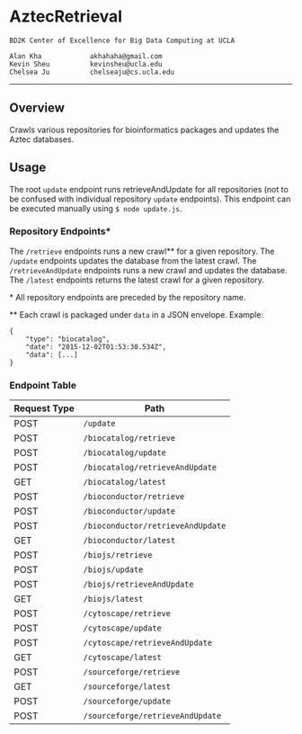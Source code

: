 AztecRetrieval
===================
	BD2K Center of Excellence for Big Data Computing at UCLA

	Alan Kha            akhahaha@gmail.com
	Kevin Sheu          kevinsheu@ucla.edu
	Chelsea Ju          chelseaju@cs.ucla.edu
-------------------------------------------------------------------------------
Overview
---------------
Crawls various repositories for bioinformatics packages and updates the Aztec
databases.

Usage
---------------
The root `update` endpoint runs retrieveAndUpdate for all repositories (not to
be confused with individual repository `update` endpoints).
This endpoint can be executed manually using `$ node update.js`.

### Repository Endpoints*
The `/retrieve` endpoints runs a new crawl** for a given repository.
The `/update` endpoints updates the database from the latest crawl.
The `/retrieveAndUpdate` endpoints runs a new crawl and updates the database.
The `/latest` endpoints returns the latest crawl for a given repository.

\* All repository endpoints are preceded by the repository name.

** Each crawl is packaged under `data` in a JSON envelope. Example:
```
{
    "type": "biocatalog",
    "date": "2015-12-02T01:53:30.534Z",
    "data": [...]
}
```

### Endpoint Table
Request Type | Path
------------ | -------------
POST | `/update`
POST | `/biocatalog/retrieve`
POST | `/biocatalog/update`
POST | `/biocatalog/retrieveAndUpdate`
GET | `/biocatalog/latest`
POST | `/bioconductor/retrieve`
POST | `/bioconductor/update`
POST | `/bioconductor/retrieveAndUpdate`
GET | `/bioconductor/latest`
POST | `/biojs/retrieve`
POST | `/biojs/update`
POST | `/biojs/retrieveAndUpdate`
GET | `/biojs/latest`
POST | `/cytoscape/retrieve`
POST | `/cytoscape/update`
POST | `/cytoscape/retrieveAndUpdate`
GET | `/cytoscape/latest`
POST | `/sourceforge/retrieve`
GET | `/sourceforge/latest`
POST | `/sourceforge/update`
POST | `/sourceforge/retrieveAndUpdate`
